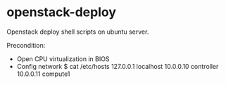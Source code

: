 openstack-deploy
================

Openstack deploy shell scripts on ubuntu server.

Precondition:
 * Open CPU virtualization in BIOS
 * Config network
    $ cat /etc/hosts
    127.0.0.1   localhost
    10.0.0.10   controller
    10.0.0.11   compute1

